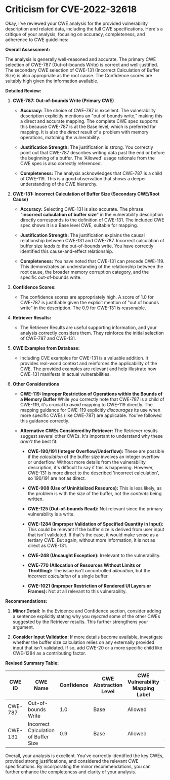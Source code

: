 # Criticism for CVE-2022-32618

Okay, I've reviewed your CWE analysis for the provided vulnerability description and related data, including the full CWE specifications. Here's a critique of your analysis, focusing on accuracy, completeness, and adherence to CWE guidelines:

**Overall Assessment:**

The analysis is generally well-reasoned and accurate. The primary CWE selection of CWE-787 (Out-of-bounds Write) is correct and well-justified. The secondary CWE selection of CWE-131 (Incorrect Calculation of Buffer Size) is also appropriate as the root cause.  The Confidence scores are suitably high given the information available.

**Detailed Review:**

1.  **CWE-787: Out-of-bounds Write (Primary CWE)**

    *   **Accuracy:** The choice of CWE-787 is excellent. The vulnerability description explicitly mentions an "out of bounds write," making this a direct and accurate mapping. The complete CWE spec supports this because CWE-787 is at the Base level, which is preferred for mapping. It is also the *direct* result of a problem with memory operations, matching the vulnerability.

    *   **Justification Strength:** The justification is strong. You correctly point out that CWE-787 describes writing data past the end or before the beginning of a buffer. The 'Allowed' usage rationale from the CWE spec is also correctly referenced.

    *   **Completeness:** The analysis acknowledges that CWE-787 is a child of CWE-119. This is a good observation that shows a deeper understanding of the CWE hierarchy.

2.  **CWE-131: Incorrect Calculation of Buffer Size (Secondary CWE/Root Cause)**

    *   **Accuracy:** Selecting CWE-131 is also accurate.  The phrase "**incorrect calculation of buffer size**" in the vulnerability description directly corresponds to the definition of CWE-131. The included CWE spec shows it is a Base level CWE, suitable for mapping.

    *   **Justification Strength:** The justification explains the causal relationship between CWE-131 and CWE-787. Incorrect calculation of buffer size *leads to* the out-of-bounds write. You have correctly identified this cause-and-effect relationship.

    *   **Completeness:** You have noted that CWE-131 can precede CWE-119. This demonstrates an understanding of the relationship between the root cause, the broader memory corruption category, and the specific out-of-bounds write.

3. **Confidence Scores:**

    * The confidence scores are appropriately high. A score of 1.0 for CWE-787 is justifiable given the explicit mention of "out of bounds write" in the description. The 0.9 for CWE-131 is reasonable.

4.  **Retriever Results:**

    *   The Retriever Results are useful supporting information, and your analysis correctly considers them. They reinforce the initial selection of CWE-787 and CWE-131.

5.  **CWE Examples from Database:**

    * Including CVE examples for CWE-131 is a valuable addition. It provides real-world context and reinforces the applicability of the CWE. The provided examples are relevant and help illustrate how CWE-131 manifests in actual vulnerabilities.

6. **Other Considerations**

    * **CWE-119: Improper Restriction of Operations within the Bounds of a Memory Buffer** While you correctly note that CWE-787 is a child of CWE-119, it's crucial to *avoid* mapping to CWE-119 directly.  The mapping guidance for CWE-119 explicitly *discourages* its use when more specific CWEs (like CWE-787) are applicable. You've followed this guidance correctly.

    * **Alternative CWEs Considered by Retriever:** The Retriever results suggest several other CWEs. It's important to understand why these *aren't* the best fit:

        *   **CWE-190/191 (Integer Overflow/Underflow):** These are possible if the *calculation* of the buffer size involves an integer overflow or underflow.  Without more details from the vulnerability description, it's difficult to say if this is happening. However, CWE-131 is more direct to the described 'incorrect calculation', so 190/191 are not as direct.

        *   **CWE-908 (Use of Uninitialized Resource):** This is less likely, as the problem is with the *size* of the buffer, not the *contents* being written.

        *   **CWE-125 (Out-of-bounds Read):** Not relevant since the primary vulnerability is a write.

        *   **CWE-1284 (Improper Validation of Specified Quantity in Input):** This could be relevant if the buffer size is derived from user input that isn't validated. If that's the case, it would make sense as a tertiary CWE. But again, without more information, it is not as direct as CWE-131.

        *   **CWE-248 (Uncaught Exception):** Irrelevant to the vulnerability.

        *   **CWE-770 (Allocation of Resources Without Limits or Throttling):** The issue isn't uncontrolled *allocation*, but the *incorrect calculation* of a single buffer.

        *   **CWE-1021 (Improper Restriction of Rendered UI Layers or Frames):** Not at all relevant to this vulnerability.

**Recommendations:**

1.  **Minor Detail:** In the Evidence and Confidence section, consider adding a sentence explicitly stating why you *rejected* some of the other CWEs suggested by the Retriever results. This further strengthens your argument.

2. **Consider Input Validation**: If more details become available, investigate whether the buffer size calculation relies on any externally provided input that isn't validated. If so, add CWE-20 or a more specific child like CWE-1284 as a contributing factor.

**Revised Summary Table:**

| CWE ID | CWE Name | Confidence | CWE Abstraction Level | CWE Vulnerability Mapping Label | CWE-Vulnerability Mapping Notes |
|---|---|---|---|---|---|
| CWE-787 | Out-of-bounds Write | 1.0 | Base | Allowed | Primary CWE |
| CWE-131 | Incorrect Calculation of Buffer Size | 0.9 | Base | Allowed | Root cause leading to CWE-787 |

Overall, your analysis is excellent. You've correctly identified the key CWEs, provided strong justifications, and considered the relevant CWE specifications. By incorporating the minor recommendations, you can further enhance the completeness and clarity of your analysis.